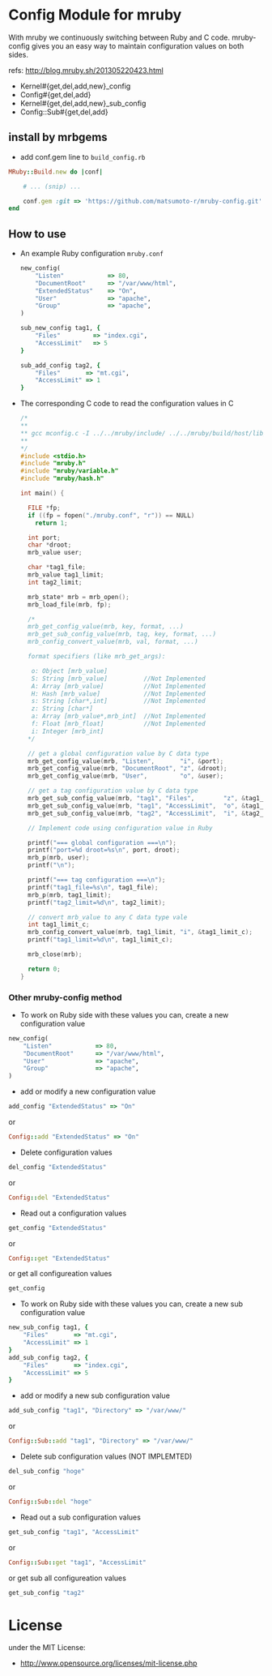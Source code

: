 # Config Module for mruby
With mruby we continuously switching between Ruby and C code. mruby-config gives you an easy way to maintain configuration values on both sides.

refs: http://blog.mruby.sh/201305220423.html

 - Kernel#{get,del,add,new}_config
 - Config#{get,del,add}
 - Kernel#{get,del,add,new}_sub_config
 - Config::Sub#{get,del,add}

## install by mrbgems
 - add conf.gem line to `build_config.rb`
```ruby
MRuby::Build.new do |conf|

    # ... (snip) ...

    conf.gem :git => 'https://github.com/matsumoto-r/mruby-config.git'
end
```

## How to use
 - An example Ruby configuration ```mruby.conf```

    ```ruby
    new_config(
        "Listen"            => 80,
        "DocumentRoot"      => "/var/www/html",
        "ExtendedStatus"    => "On",
        "User"              => "apache",
        "Group"             => "apache",
    )
    
    sub_new_config tag1, {
        "Files"         => "index.cgi",
        "AccessLimit"   => 5
    }
    
    sub_add_config tag2, {
        "Files"       => "mt.cgi",
        "AccessLimit" => 1
    }
    ```


 - The corresponding C code to read the configuration values in C

    ```c
    /*
    **
    ** gcc mconfig.c -I ../../mruby/include/ ../../mruby/build/host/lib/libmruby.a
    **
    */
    #include <stdio.h>
    #include "mruby.h"
    #include "mruby/variable.h"
    #include "mruby/hash.h"
    
    int main() {
    
      FILE *fp;
      if ((fp = fopen("./mruby.conf", "r")) == NULL)
        return 1;
    
      int port;
      char *droot;
      mrb_value user;
    
      char *tag1_file;
      mrb_value tag1_limit;
      int tag2_limit;
    
      mrb_state* mrb = mrb_open();
      mrb_load_file(mrb, fp);
    
      /*
      mrb_get_config_value(mrb, key, format, ...)
      mrb_get_sub_config_value(mrb, tag, key, format, ...)
      mrb_config_convert_value(mrb, val, format, ...)
    
      format specifiers (like mrb_get_args):
    
       o: Object [mrb_value]
       S: String [mrb_value]          //Not Implemented
       A: Array [mrb_value]           //Not Implemented
       H: Hash [mrb_value]            //Not Implemented
       s: String [char*,int]          //Not Implemented
       z: String [char*]
       a: Array [mrb_value*,mrb_int]  //Not Implemented
       f: Float [mrb_float]           //Not Implemented
       i: Integer [mrb_int]
      */
    
      // get a global configuration value by C data type
      mrb_get_config_value(mrb, "Listen",       "i", &port);
      mrb_get_config_value(mrb, "DocumentRoot", "z", &droot);
      mrb_get_config_value(mrb, "User",         "o", &user);
    
      // get a tag configuration value by C data type
      mrb_get_sub_config_value(mrb, "tag1", "Files",        "z", &tag1_file);
      mrb_get_sub_config_value(mrb, "tag1", "AccessLimit",  "o", &tag1_limit);
      mrb_get_sub_config_value(mrb, "tag2", "AccessLimit",  "i", &tag2_limit);
    
      // Implement code using configuration value in Ruby
    
      printf("=== global configuration ===\n");
      printf("port=%d droot=%s\n", port, droot);
      mrb_p(mrb, user);
      printf("\n");
    
      printf("=== tag configuration ===\n");
      printf("tag1_file=%s\n", tag1_file);
      mrb_p(mrb, tag1_limit);
      printf("tag2_limit=%d\n", tag2_limit);
    
      // convert mrb_value to any C data type vale
      int tag1_limit_c;
      mrb_config_convert_value(mrb, tag1_limit, "i", &tag1_limit_c);
      printf("tag1_limit=%d\n", tag1_limit_c);
    
      mrb_close(mrb);
    
      return 0;
    }
    ```

### Other mruby-config method
 - To work on Ruby side with these values you can, create a new configuration value
```ruby
new_config(
    "Listen"            => 80,
    "DocumentRoot"      => "/var/www/html",
    "User"              => "apache",
    "Group"             => "apache",
)
```

 - add or modify a new configuration value
```ruby
add_config "ExtendedStatus" => "On"
```
or
```ruby
Config::add "ExtendedStatus" => "On"
```

 - Delete configuration values
```ruby
del_config "ExtendedStatus"
```
or
```ruby
Config::del "ExtendedStatus"
```

 - Read out a configuration values
```ruby
get_config "ExtendedStatus"
```
or
```ruby
Config::get "ExtendedStatus"
```
or get all configureation values
```ruby
get_config
```

 - To work on Ruby side with these values you can, create a new sub configuration value
```ruby
new_sub_config tag1, {
    "Files"       => "mt.cgi",
    "AccessLimit" => 1
}
add_sub_config tag2, {
    "Files"       => "index.cgi",
    "AccessLimit" => 5
}
```

 - add or modify a new sub configuration value
```ruby
add_sub_config "tag1", "Directory" => "/var/www/"
```
or
```ruby
Config::Sub::add "tag1", "Directory" => "/var/www/"
```

 - Delete sub configuration values (NOT IMPLEMTED)
```ruby
del_sub_config "hoge"
```
or
```ruby
Config::Sub::del "hoge"
```

 - Read out a sub configuration values
```ruby
get_sub_config "tag1", "AccessLimit"
```
or
```ruby
Config::Sub::get "tag1", "AccessLimit"
```
or get sub all configureation values
```ruby
get_sub_config "tag2"
```

# License
under the MIT License:

* http://www.opensource.org/licenses/mit-license.php


